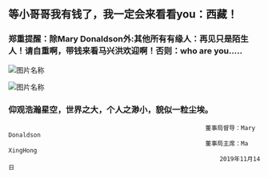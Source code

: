 ##  等小哥哥我有钱了，我一定会来看看you：西藏！

###  郑重提醒：除Mary Donaldson外:其他所有有缘人：再见只是陌生人！请自重啊，带钱来看马兴洪欢迎啊！否则：who are you.....
 
![图片名称](http://p0.ifengimg.com/pmop/2017/0901/780DE68757191D0928118AE636FD7BCADD7EE2F3_size110_w1280_h824.jpeg)

![图片名称](http://pic1.win4000.com/wallpaper/2018-07-05/5b3dc77e418af.jpg)


###  仰观浩瀚星空，世界之大，个人之渺小，貌似一粒尘埃。

 
                                                           董事局督导：Mary Donaldson
                                                           董事局主席：Ma XingHong
                                                               2019年11月14日
